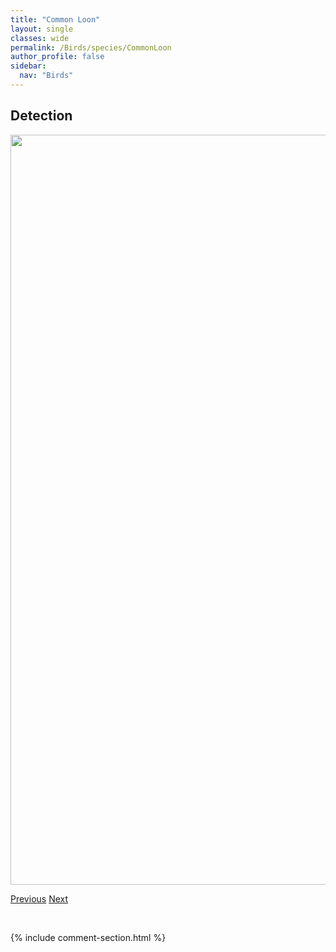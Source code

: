 ```yaml
---
title: "Common Loon"
layout: single
classes: wide
permalink: /Birds/species/CommonLoon
author_profile: false
sidebar:
  nav: "Birds"
---
```


<h2>Detection</h2>

<a href="https://drive.google.com/uc?export=view&id=1ZJFEc-PfLhvm09uuxdk7kmXNXPRPbOEz">
<img src="https://drive.google.com/uc?export=view&id=1ZJFEc-PfLhvm09uuxdk7kmXNXPRPbOEz" height = "1200" width = "800">
</a>


<a href="/DevelopmentWebsite/Birds/species/CommonGrackle" class="pagination--pager" title="Quiscalus quiscula">Previous</a> <a href="/DevelopmentWebsite/Birds/species/CommonMerganser" class="pagination--pager" title="Mergus merganser">Next</a>

<p>&nbsp;</p>

{% include comment-section.html %}
